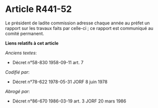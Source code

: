 # Article R441-52

Le président de ladite commission adresse chaque année au préfet un rapport sur les travaux faits par celle-ci ; ce rapport
est communiqué au comité permanent.

**Liens relatifs à cet article**

_Anciens textes_:

  - Décret n°58-830 1958-09-11 art. 7

_Codifié par_:

  - Décret n°78-622 1978-05-31 JORF 8 juin 1978

_Abrogé par_:

  - Décret n°86-670 1986-03-19 art. 3 JORF 20 mars 1986
